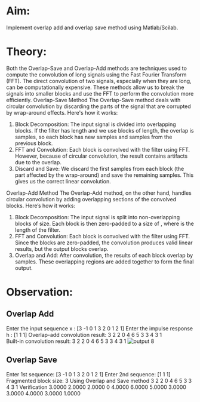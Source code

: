 # Aim:
Implement overlap add and overlap save method using Matlab/Scilab.

# Theory:
Both the Overlap-Save and Overlap-Add methods are techniques used to compute the convolution of long signals using the Fast Fourier Transform (FFT). The direct convolution of two signals, especially when they are long, can be computationally expensive. These methods allow us to break the signals into smaller blocks and use the FFT to perform the convolution more efficiently.
Overlap-Save Method
The Overlap-Save method deals with circular convolution by discarding the parts of the signal that are corrupted by wrap-around effects. Here's how it works:
1. Block Decomposition: The input signal is divided into overlapping blocks. If the filter has length and we use blocks of length, the overlap is  samples, so each block has  new samples and  samples from the previous block.
2. FFT and Convolution: Each block is convolved with the filter using FFT. However, because of circular convolution, the result contains artifacts due to the overlap.
3. Discard and Save: We discard the first samples from each block (the part affected by the wrap-around) and save the remaining samples. This gives us the correct linear convolution.

Overlap-Add Method
The Overlap-Add method, on the other hand, handles circular convolution by adding overlapping sections of the convolved blocks. Here’s how it works:
1. Block Decomposition: The input signal is split into non-overlapping blocks of size. Each block is then zero-padded to a size of , where  is the length of the filter.
2. FFT and Convolution: Each block is convolved with the filter using FFT. Since the blocks are zero-padded, the convolution produces valid linear results, but the output blocks overlap.
3. Overlap and Add: After convolution, the results of each block overlap by samples. These overlapping regions are added together to form the final output.

# Observation:
## Overlap Add
Enter the input sequence x : [3 -1 0 1 3 2 0 1 2 1]
Enter the impulse response h : [1 1 1]
Overlap-add convolution result:
     3     2     2     0     4     6     5     3     3     4     3     1   
Built-in convolution result:
     3     2     2     0     4     6     5     3     3     4     3     1
![output 8](https://github.com/user-attachments/assets/212e308e-3f03-458f-9b2b-babbd67c1461)

   
## Overlap Save
Enter 1st sequence: [3 -1 0 1 3 2 0 1 2 1]
Enter 2nd sequence: [1 1 1]
Fragmented block size: 3
Using Overlap and Save method
     3     2     2     0     4     6     5     3     3     4     3     1
   Verification
    3.0000    2.0000    2.0000         0    4.0000    6.0000    5.0000    3.0000    3.0000    4.0000    3.0000    1.0000

